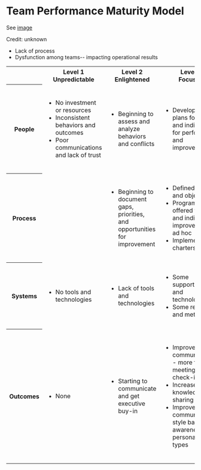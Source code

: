 # Team Performance Maturity Model

See [image](https://s-media-cache-ak0.pinimg.com/736x/2e/35/83/2e3583b46012c821417dcd18cc8cf6c9.jpg)

Credit: unknown

<table>

<tr>
<th></th>
<th>Level 1<br>Unpredictable</th>
<th>Level 2<br>Enlightened</th>
<th>Level 3<br>Focused</th>
<th>Level 4<br>Structured</th>
<th>Level 5<br>Optimized</th>
</tr>

<tr>
<th>People</th>

<td>
<ul>
<li>No investment or resources
<li>Inconsistent behaviors and outcomes
<li>Poor communications and lack of trust
</ul>
</td>

<td>
<ul>
<li>Beginning to assess and analyze behaviors and conflicts
</ul>
</td>

<td>
<ul>
<li>Development of plans for teams and individuals, for performance and improvement
</td>

<td>
<ul>
<li>Building trust among team members
<li>Conflict resolution strategies
</ul>
</td>

<td>
<ul>
<li>Alignment: executive and employee buy-in
<li>Accountability
<li>Vetting new opportunities and new ways of thinking or creativity
</ul>
</td>

</tr>

<tr>
<th>Process</th>
<ul>
<li>Lack of process
<li>Dysfunction among teams-- impacting operational results
</ul>
<td>

</td>

<td>
<ul>
<li>Beginning to document gaps, priorities, and opportunities for improvement
</ul>
</td>

<td>
<ul>
<li>Defined goals and objectives
<li>Programs offered for team and individual improvement-- ad hoc
<li>Implement team charters
</ul>
</td>

<td>
<ul>
<li>Defined team norms and expectations
<li>Leadership development in place specific to managing team
</ul>
</td>

<td>
<ul>
<li>Strategic plan in place
<li>Investment of time and resources
</ul>
</td>

</tr>

<tr>

<th>Systems</th>

<td>
<ul>
<li>No tools and technologies
</ul>
</td>

<td>
<ul>
<li>Lack of tools and technologies
</ul>
</td>

<td>
<ul>
<li>Some supporting tools and technologies
<li>Some reporting and metrics
</ul>
</td>

<td>
<ul>
<li>Supporting tools and technologies
<li>Advanced reporting and metrics
</ul>
</td>

<td>
<ul>
<li>Enterprise-wide supporting tools and technologies
<li>Measurable results
</ul>
</td>
</tr>

<tr>
<th>Outcomes</th>

<td>
<ul>
<li>None
</ul>
</td>

<td>
<ul>
<li>Starting to communicate and get executive buy-in
</ul>
</td>

<td>
<ul>
<li>Improve communication-- more frequent meetings and check-ins
<li>Increased knowledge sharing
<li>Improved communication style based on awareness of personality types
</ul>
</td>

<td>
<ul>
<li>Behavior modification based on awareness of different personality types
<li>Improved company culture
<li>Improved employee engagement
<li>Adding business value
</ul>
</td>

<td>
<ul>
<li>Governance in place
<li>Leadership capabilties
<li>Operational excellence
<li>Improved performance
<li>Business impact
</ul>
</td>

</tr>

</table>